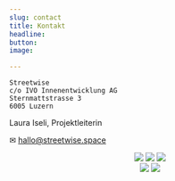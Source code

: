 ```yaml
---
slug: contact
title: Kontakt
headline: 
button: 
image: 

---
```

    Streetwise
    c/o IVO Innenentwicklung AG
    Sternmattstrasse 3
    6005 Luzern

Laura Iseli, Projektleiterin

✉ hallo@streetwise.space

<center>
<a href="https://ivoag.ch/"><img src="/logos/ivo.png"></a>
<a href="https://ethz.ch/"><img src="/logos/eth.png"></a>
<a href="https://smartuse.ch/"><img src="/logos/smartuse.png"></a>
<br>
<a href="https://luucy.ch/"><img src="/logos/luucy.png"></a>
<a href="https://metropolitanraum-zuerich.ch/"><img src="/logos/mrz.png"></a>
</center>